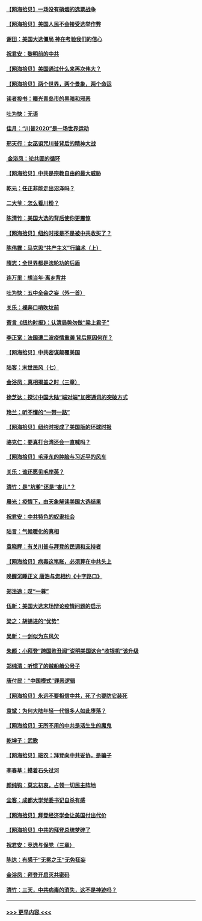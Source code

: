 #### [【网海拾贝】一场没有硝烟的选票战争](../pages/nsc993/n12531883.md?t=11071651) 
#### [【网海拾贝】美国人民不会接受选举作弊](../pages/nsc993/n12528850.md?t=11071651) 
#### [谢田：美国大选僵局 神在考验我们的信心](../pages/nsc993/n12527932.md?t=11071651) 
#### [祝君安：黎明前的中共](../pages/nsc993/n12524071.md?t=11071651) 
#### [【网海拾贝】美国通过什么来再次伟大？](../pages/nsc993/n12523844.md?t=11071651) 
#### [【网海拾贝】两个世界，两个景象，两个命运](../pages/nsc993/n12521419.md?t=11071651) 
#### [读者投书：曝光青岛市的黑暗和邪恶](../pages/nsc993/n12520988.md?t=11071651) 
#### [吐为快：无语](../pages/nsc993/n12518588.md?t=11071651) 
#### [佳月：“川普2020”是一场世界运动](../pages/nsc993/n12518581.md?t=11071651) 
#### [邢天行：女巫诅咒川普背后的精神大战](../pages/nsc993/n12517257.md?t=11071651) 
#### [ 金浴凤：论共匪的循环](../pages/nsc993/n12517133.md?t=11071651) 
#### [【网海拾贝】中共是宗教自由的最大威胁](../pages/nsc993/n12516879.md?t=11071651) 
#### [乾元：任正非能走出沼泽吗？](../pages/nsc993/n12515831.md?t=11071651) 
#### [二大爷：怎么看川粉？](../pages/nsc993/n12515820.md?t=11071651) 
#### [陈清竹：美国大选的背后使你更震惊](../pages/nsc993/n12515589.md?t=11071651) 
#### [【网海拾贝】纽约时报是不是被中共收买了？](../pages/nsc993/n12515122.md?t=11071651) 
#### [陈伟霆：马克思“共产主义”行骗术（上）](../pages/nsc993/n12510217.md?t=11071651) 
#### [隋志：全世界都是法轮功的后盾](../pages/nsc993/n12510636.md?t=11071651) 
#### [连万里：想当年‧离乡背井](../pages/nsc993/n12510623.md?t=11071651) 
#### [吐为快：五中全会之妄（外一首）](../pages/nsc993/n12510470.md?t=11071651) 
#### [关乐：裸奔口哨吹坟前](../pages/nsc993/n12510403.md?t=11071651) 
#### [寄言《纽约时报》：认清局势勿做“梁上君子”](../pages/nsc993/n12510042.md?t=11071651) 
#### [李正宽：法国遭二波疫情重袭 背后原因何在？](../pages/nsc993/n12509971.md?t=11071651) 
#### [【网海拾贝】中共密谋颠覆美国](../pages/nsc993/n12509816.md?t=11071651) 
#### [陆客：末世民风（七）](../pages/nsc993/n12507822.md?t=11071651) 
#### [金浴凤：真相揭盖之时（三章）](../pages/nsc993/n12507804.md?t=11071651) 
#### [徐芝达：探讨中国大陆“端对端”加密通讯的突破方式](../pages/nsc993/n12507682.md?t=11071651) 
#### [玲兰：听不懂的“一带一路”](../pages/nsc993/n12507669.md?t=11071651) 
#### [【网海拾贝】纽约时报成了美国版的环球时报](../pages/nsc993/n12507053.md?t=11071651) 
#### [骆克仁：要真打台湾还会一直喊吗？](../pages/nsc993/n12506843.md?t=11071651) 
#### [【网海拾贝】毛泽东的肿脸与习近平的风车](../pages/nsc993/n12504537.md?t=11071651) 
#### [关乐：谁还愿见毛岸英？](../pages/nsc993/n12503866.md?t=11071651) 
#### [清竹：是“坑爹”还是“害儿”？](../pages/nsc993/n12503034.md?t=11071651) 
#### [晨光：疫情下，由天象解读美国大选结果](../pages/nsc993/n12502536.md?t=11071651) 
#### [祝君安：中共特色的奴隶社会](../pages/nsc993/n12501529.md?t=11071651) 
#### [陆言：气候暖化的真相](../pages/nsc993/n12501183.md?t=11071651) 
#### [袁晓辉：有关川普与拜登的民调和支持者](../pages/nsc993/n12500433.md?t=11071651) 
#### [【网海拾贝】病毒这笔账，必须算在中共头上](../pages/nsc993/n12500320.md?t=11071651) 
#### [唤醒沉睡正义 唐浩与您相约《十字路口》](../pages/nsc993/n12497980.md?t=11071651) 
#### [郑法途：叹“一尊”](../pages/nsc993/n12498837.md?t=11071651) 
#### [伍新：美国大选末场辩论疫情问题的启示](../pages/nsc993/n12498829.md?t=11071651) 
#### [梁之：胡锡进的“优势”](../pages/nsc993/n12498780.md?t=11071651) 
#### [吴新：一剑似为东风欠](../pages/nsc993/n12498772.md?t=11071651) 
#### [朱颜：小拜登“跨国败丑闻”说明美国这台“收银机”该升级](../pages/nsc993/n12498731.md?t=11071651) 
#### [郑纯清：听惯了的贼船艄公号子](../pages/nsc993/n12498721.md?t=11071651) 
#### [唐付民：“中国模式”罪恶逻辑](../pages/nsc993/n12498310.md?t=11071651) 
#### [【网海拾贝】永远不要相信中共，死了也要防它装死](../pages/nsc993/n12498162.md?t=11071651) 
#### [袁斌：为何大陆年轻一代很多人如此堕落？](../pages/nsc993/n12495696.md?t=11071651) 
#### [【网海拾贝】无所不用的中共是活生生的魔鬼](../pages/nsc993/n12495621.md?t=11071651) 
#### [乾坤子：武歌](../pages/nsc993/n12493391.md?t=11071651) 
#### [【网海拾贝】班农：拜登向中共妥协，是骗子](../pages/nsc993/n12492877.md?t=11071651) 
#### [李春草：摸着石头过河](../pages/nsc993/n12491121.md?t=11071651) 
#### [颜纯钩：莫忘初衷，占领一切民主阵地](../pages/nsc993/n12490965.md?t=11071651) 
#### [尘客：成都大学党委书记自杀有感](../pages/nsc993/n12490950.md?t=11071651) 
#### [【网海拾贝】拜登经济学会让美国付出代价](../pages/nsc993/n12489662.md?t=11071651) 
#### [【网海拾贝】中共的拜登总统梦碎了](../pages/nsc993/n12487896.md?t=11071651) 
#### [祝君安：竞选与保党（三章）](../pages/nsc993/n12487258.md?t=11071651) 
#### [陈达：有感于“无冕之王”无免狂妄](../pages/nsc993/n12485133.md?t=11071651) 
#### [金浴凤：拜登开启灭共密码](../pages/nsc993/n12485125.md?t=11071651) 
#### [清竹：三天，中共病毒的消失，这不是神迹吗？](../pages/nsc993/n12485027.md?t=11071651) 

----
#### [ >>> 更早内容 <<< ](../indexes/nsc993-earlier.md)
